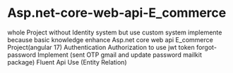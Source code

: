 # Asp.net-core-web-api-E_commerce 
whole Project without Identity system but use custom system implemente because basic knowledge enhance 
Asp.net core web api E_commerce Project(angular 17)
Authentication Authorization  to use jwt token 
forgot-password Implement (sent OTP gmail and update password mailkit package)
 Fluent Api Use (Entity Relation)  
